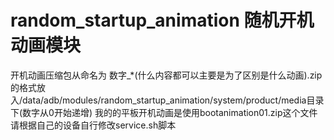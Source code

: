 # random_startup_animation 随机开机动画模块

开机动画压缩包从命名为 数字_*(什么内容都可以主要是为了区别是什么动画).zip的格式放入/data/adb/modules/random_startup_animation/system/product/media目录下(数字从0开始递增)
我的的平板开机动画是使用bootanimation01.zip这个文件
请根据自己的设备自行修改service.sh脚本